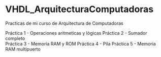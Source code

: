 # VHDL_ArquitecturaComputadoras
Practicas de mi curso de Arquitectura de Computadoras

Práctica 1 - Operaciones aritmeticas y lógicas
Práctica 2 - Sumador completo  
Práctica 3 - Memoria RAM y ROM
Práctica 4 - Pila
Práctica 5 - Memoria RAM multipuerto
